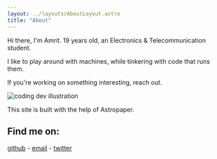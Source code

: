 ```yaml
---
layout: ../layouts/AboutLayout.astro
title: "About"
---
```


Hi there, I'm Amrit.
19 years old, an Electronics & Telecommunication student.

I like to play around with machines, while tinkering with code that runs them.

If you're working on something interesting, reach out. 
<div>
  <img src="/assets/dev.svg" class="sm:w-1/2 mx-auto" alt="coding dev illustration">
</div>

This site is built with the help of Astropaper.

## Find me on:
[github](https://github.com/retrogtx) - [email](mailto:iamamrit27@gmail.com) - [twitter](https://twitter.com/amritwt)
